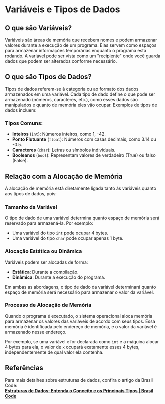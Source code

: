 # Variáveis e Tipos de Dados

## O que são Variáveis?

Variáveis são áreas de memória que recebem nomes e podem armazenar valores durante a execução de um programa. Elas servem como espaços para armazenar informações temporárias enquanto o programa está rodando. A variável pode ser vista como um "recipiente" onde você guarda dados que podem ser alterados conforme necessário.

## O que são Tipos de Dados?

Tipos de dados referem-se à categoria ou ao formato dos dados armazenados em uma variável. Cada tipo de dado define o que pode ser armazenado (números, caracteres, etc.), como esses dados são manipulados e quanto de memória eles vão ocupar. Exemplos de tipos de dados incluem:

### Tipos Comuns:

- **Inteiros** (`int`): Números inteiros, como 1, -42.
- **Ponto Flutuante** (`float`): Números com casas decimais, como 3.14 ou -0.5.
- **Caracteres** (`char`): Letras ou símbolos individuais.
- **Booleanos** (`bool`): Representam valores de verdadeiro (True) ou falso (False).

## Relação com a Alocação de Memória

A alocação de memória está diretamente ligada tanto às variáveis quanto aos tipos de dados, pois:

### Tamanho da Variável

O tipo de dado de uma variável determina quanto espaço de memória será reservado para armazená-la. Por exemplo:

- Uma variável do tipo `int` pode ocupar 4 bytes.
- Uma variável do tipo `char` pode ocupar apenas 1 byte.

### Alocação Estática ou Dinâmica

Variáveis podem ser alocadas de forma:

- **Estática**: Durante a compilação.
- **Dinâmica**: Durante a execução do programa.

Em ambas as abordagens, o tipo de dado da variável determinará quanto espaço de memória será necessário para armazenar o valor da variável.

### Processo de Alocação de Memória

Quando o programa é executado, o sistema operacional aloca memória para armazenar os valores das variáveis de acordo com seus tipos. Essa memória é identificada pelo endereço de memória, e o valor da variável é armazenado nesse endereço.

Por exemplo, se uma variável `x` for declarada como `int` e a máquina alocar 4 bytes para ela, o valor de `x` ocupará exatamente esses 4 bytes, independentemente de qual valor ela contenha.

## Referências  
Para mais detalhes sobre estruturas de dados, confira o artigo da Brasil Code:  
[**Estruturas de Dados: Entenda o Conceito e os Principais Tipos | Brasil Code**](https://www.brasilcode.com.br/estruturas-de-dados-entenda-o-conceito-e-os-principais-tipos/)
